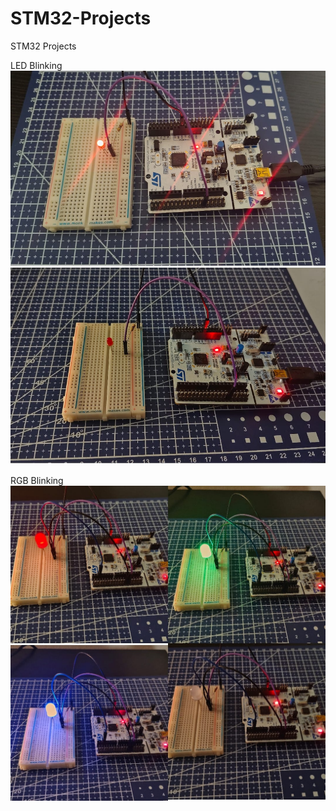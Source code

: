 # STM32-Projects
STM32 Projects

LED Blinking
![alt text](<LED .jpg>)

RGB Blinking
![alt text](RGB.jpg)